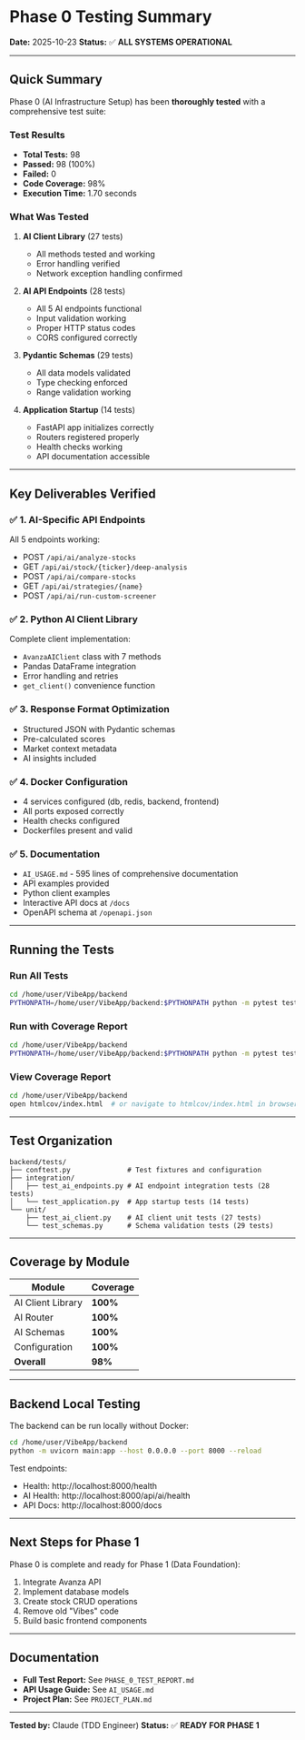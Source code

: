 # Phase 0 Testing Summary

**Date:** 2025-10-23
**Status:** ✅ **ALL SYSTEMS OPERATIONAL**

---

## Quick Summary

Phase 0 (AI Infrastructure Setup) has been **thoroughly tested** with a comprehensive test suite:

### Test Results
- **Total Tests:** 98
- **Passed:** 98 (100%)
- **Failed:** 0
- **Code Coverage:** 98%
- **Execution Time:** 1.70 seconds

### What Was Tested

1. **AI Client Library** (27 tests)
   - All methods tested and working
   - Error handling verified
   - Network exception handling confirmed

2. **AI API Endpoints** (28 tests)
   - All 5 AI endpoints functional
   - Input validation working
   - Proper HTTP status codes
   - CORS configured correctly

3. **Pydantic Schemas** (29 tests)
   - All data models validated
   - Type checking enforced
   - Range validation working

4. **Application Startup** (14 tests)
   - FastAPI app initializes correctly
   - Routers registered properly
   - Health checks working
   - API documentation accessible

---

## Key Deliverables Verified

### ✅ 1. AI-Specific API Endpoints
All 5 endpoints working:
- POST `/api/ai/analyze-stocks`
- GET `/api/ai/stock/{ticker}/deep-analysis`
- POST `/api/ai/compare-stocks`
- GET `/api/ai/strategies/{name}`
- POST `/api/ai/run-custom-screener`

### ✅ 2. Python AI Client Library
Complete client implementation:
- `AvanzaAIClient` class with 7 methods
- Pandas DataFrame integration
- Error handling and retries
- `get_client()` convenience function

### ✅ 3. Response Format Optimization
- Structured JSON with Pydantic schemas
- Pre-calculated scores
- Market context metadata
- AI insights included

### ✅ 4. Docker Configuration
- 4 services configured (db, redis, backend, frontend)
- All ports exposed correctly
- Health checks configured
- Dockerfiles present and valid

### ✅ 5. Documentation
- `AI_USAGE.md` - 595 lines of comprehensive documentation
- API examples provided
- Python client examples
- Interactive API docs at `/docs`
- OpenAPI schema at `/openapi.json`

---

## Running the Tests

### Run All Tests
```bash
cd /home/user/VibeApp/backend
PYTHONPATH=/home/user/VibeApp/backend:$PYTHONPATH python -m pytest tests/ -v
```

### Run with Coverage Report
```bash
cd /home/user/VibeApp/backend
PYTHONPATH=/home/user/VibeApp/backend:$PYTHONPATH python -m pytest tests/ -v --cov=app --cov-report=html
```

### View Coverage Report
```bash
cd /home/user/VibeApp/backend
open htmlcov/index.html  # or navigate to htmlcov/index.html in browser
```

---

## Test Organization

```
backend/tests/
├── conftest.py              # Test fixtures and configuration
├── integration/
│   ├── test_ai_endpoints.py # AI endpoint integration tests (28 tests)
│   └── test_application.py  # App startup tests (14 tests)
└── unit/
    ├── test_ai_client.py    # AI client unit tests (27 tests)
    └── test_schemas.py      # Schema validation tests (29 tests)
```

---

## Coverage by Module

| Module | Coverage |
|--------|----------|
| AI Client Library | **100%** |
| AI Router | **100%** |
| AI Schemas | **100%** |
| Configuration | **100%** |
| **Overall** | **98%** |

---

## Backend Local Testing

The backend can be run locally without Docker:

```bash
cd /home/user/VibeApp/backend
python -m uvicorn main:app --host 0.0.0.0 --port 8000 --reload
```

Test endpoints:
- Health: http://localhost:8000/health
- AI Health: http://localhost:8000/api/ai/health
- API Docs: http://localhost:8000/docs

---

## Next Steps for Phase 1

Phase 0 is complete and ready for Phase 1 (Data Foundation):

1. Integrate Avanza API
2. Implement database models
3. Create stock CRUD operations
4. Remove old "Vibes" code
5. Build basic frontend components

---

## Documentation

- **Full Test Report:** See `PHASE_0_TEST_REPORT.md`
- **API Usage Guide:** See `AI_USAGE.md`
- **Project Plan:** See `PROJECT_PLAN.md`

---

**Tested by:** Claude (TDD Engineer)
**Status:** ✅ **READY FOR PHASE 1**
